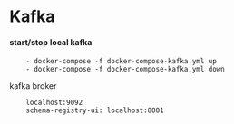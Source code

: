 # Kafka

#### start/stop local kafka
```
    - docker-compose -f docker-compose-kafka.yml up
    - docker-compose -f docker-compose-kafka.yml down
```

kafka broker

```
    localhost:9092
    schema-registry-ui: localhost:8001
```
